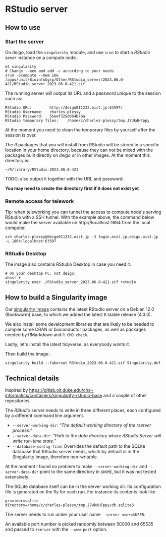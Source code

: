 RStudio server
==============

How to use
----------

### Start the server

On _deigo_, load the `singularity` module, and use `srun` to start a _RStudio sever_ instance on a compute node.

```
ml singularity
# Change --mem and add -c according to your needs
srun -pcompute --mem 10G /apps/unit/BioinfoUgrp/Other/RStudio_server/2023.06.0-421/RStudio_server_2023.06.0-421.sif
```

The running server will output its URL and a password unique to the session such as:

```
RStudio URL:		http://deigo011232.oist.jp:63597/
RStudio Username:	charles-plessy
RStudio Password:	55eef325d064b7ba
RStudio temporary files:	/home/c/charles-plessy/tmp.J7UkdHFppy
```

At the moment you need to clean the temporary files by yourself after the session is over.

The _R_ packages that you will install from RStudio will be stored in a specific location in your home directory, because they can not be mixed with the packages built directly on _deigo_ or in other images.  At the moment this directory is:

```
~/R/library/RStudio-2023.06.0-421
```

TODO: also output it together with the URL and password. 

**You may need to create the directory first if it does not exist yet**

### Remote access for telework

Tip: when teleworking you can tunnel the access to compute node's serving RStudio with a SSH tunnel.  With the example above, the command below would make the server available on http://localhost:1664 from the local computer.

```
ssh charles-plessy@deigo011232.oist.jp -J login.oist.jp,deigo.oist.jp -L 1664:localhost:63597
```

### RStudio Desktop

The image also contains RStudio Desktop in case you need it.

```
# On your desktop PC, not deigo:
xhost +
singularity exec ./RStudio_server_2023.06.0-421.sif rstudio
```

How to build a Singularity image
--------------------------------

Our [singularity image](./Singularity.def) contains the latest RStudio server
on a Debian 12.0 (Bookworm) base, to which we added the latest `R` stable
release (4.3.0).

We also install some development libraries that are likely to be needed
to compile some CRAN or bioconductor packages, as well as packages
needed by RMarkdown and `R CMD check`.

Lastly, let's install the latest tidyverse, as everybody wants it.

Then build the image:

    singularity build --fakeroot RStudio_2023.06.0-421.sif Singularity.def

Technical details
-----------------

Inspired by https://gitlab.oit.duke.edu/chsi-informatics/containers/singularity-rstudio-base and a couple of other repositories.

The _RStudio_ server needs to write in three different places,
each configured by a different command line argument.

 - `--server-working-dir`: _“The default working directory of the rserver process.”_
 - `--server-data-dir`: _“Path to the data directory where RStudio Server will write run-time state.”_
 - `--database-config-file`: Overrides the default path to the SQLite database that RStudio server needs, which by default is in the Singularity image, therefore non-writable.

At the moment I found no problem to make `--server-working-dir` and
`--server-data-dir` point to the same directory in `$HOME`, but it was not tested extensively.

The SQLite database itself can be in the server working dir.  Its configuration
file is generated on the fly for each run.  For instance its contents look like:

    provider=sqlite
    directory=/home/c/charles-plessy/tmp.J7UkdHFppy/db.sqlite3

The server needs to run under your user name `--server-user=$USER`.

An available port number is picked randomly between 50000 and 65535 and passed
to `rserver` with the `--www-port` option.
